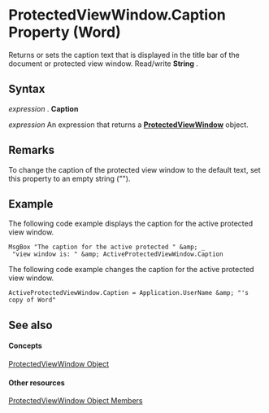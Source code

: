
# ProtectedViewWindow.Caption Property (Word)

Returns or sets the caption text that is displayed in the title bar of the document or protected view window. Read/write  **String** .


## Syntax

 _expression_ . **Caption**

 _expression_ An expression that returns a **[ProtectedViewWindow](d77e80e7-c54e-5954-1586-dacd3c9f7434.md)** object.


## Remarks

To change the caption of the protected view window to the default text, set this property to an empty string ("").


## Example

The following code example displays the caption for the active protected view window.


```
MsgBox "The caption for the active protected " &amp; _ 
 "view window is: " &amp; ActiveProtectedViewWindow.Caption 

```

The following code example changes the caption for the active protected view window.




```
ActiveProtectedViewWindow.Caption = Application.UserName &amp; "'s copy of Word" 

```


## See also


#### Concepts


[ProtectedViewWindow Object](d77e80e7-c54e-5954-1586-dacd3c9f7434.md)
#### Other resources


[ProtectedViewWindow Object Members](03a8f0c3-f76b-f933-9cae-5a159234c289.md)
